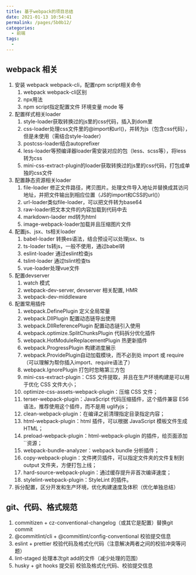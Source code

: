 ```yaml
---
title: 基于webpack的项目总结
date: 2021-01-13 10:54:41
permalink: /pages/5b0b12/
categories:
  - 前端
tags:
  - 
---
```


## webpack 相关
1. 安装 webpack webpack-cli，配置npm script相关命令
   1. webpack webpack-cli区别
   2. npx用法
   3. npm script指定配置文件 环境变量 mode 等
2. 配置样式相关loader
   1. style-loader获取转换过的js里的css代码，插入到dom里
   2. css-loader处理css文件里的@import和url()，并转为js（包含css代码），但是未使用（需结合style-loader）
   3. postcss-loader结合autoprefixer
   4. less-loader等预编译器loader需安装对应的包（less、scss等），将less转为css
   5. mini-css-extract-plugin的loader获取转换过的js里的css代码，打包成单独的css文件
3. 配置静态资源相关loader
   1. file-loader 修正文件路径，拷贝图片。处理文件导入地址并替换成其访问地址，并把文件输出到相应位置（JS的import和CSS的url()）
   2. url-loader类似file-loader，可以把文件转为base64
   3. raw-loader把文本文件的内容加载到代码中去
   4. markdown-laoder md转为html
   5. image-webpack-loader加载并且压缩图片文件
4. 配置js、jsx、ts相关loader
   1. babel-loader 转换es语法，结合预设可以处理jsx、ts
   2. ts-loader ts转js，一般不使用，通过babel转
   3. eslint-loader 通过eslint检查js
   4. tslint-loader 通过tslint检查ts
   5. vue-loader处理vue文件
5. 配置devserver
   1. watch 模式
   2. webpack-dev-server, devserver 相关配置, HMR
   3. webpack-dev-middleware
6. 配置常用插件
   1. webpack.DefinePlugin 定义全局常量
   2. webpack.DllPlugin 配置动态链导出使用
   3. webpack.DllReferencePlugin 配置动态链引入使用
   4. webpack.optimize.SplitChunksPlugin 代码拆分优化插件
   5. webpack.HotModuleReplacementPlugin 热更新插件
   6. webpack.ProgressPlugin 构建进度展示
   7. webpack.ProvidePlugin自动加载模块，而不必到处 import 或 require （可以理解为帮你插入import、require语法了）
   8. webpack.IgnorePlugin 打包时忽略第三方包
   9.  mini-css-extract-plugin：CSS 文件提取，并且在生产环境构建是可以用于优化 CSS 文件大小；
   10. optimize-css-assets-webpack-plugin：压缩 CSS 文件；
   11. terser-webpack-plugin：JavaScript 代码压缩插件，这个插件兼容 ES6 语法，推荐使用这个插件，而不是用 uglifyjs；
   12. clean-webpack-plugin：在编译之前清理指定目录指定内容；
   13. html-webpack-plugin：html 插件，可以根据 JavaScript 模板文件生成 HTML；
   14. preload-webpack-plugin：html-webpack-plugin 的插件，给页面添加``资源；
   15. webpack-bundle-analyzer：webpack bundle 分析插件；
   16. copy-webpack-plugin：文件拷贝插件，可以指定文件夹的文件复制到 output 文件夹，方便打包上线；
   17. hard-source-webpack-plugin：通过缓存提升非首次编译速度；
   18. stylelint-webpack-plugin：StyleLint 的插件。
7. 拆分配置，区分开发和生产环境，优化构建速度及体积（优化单独总结）


## git、代码、格式规范
1. commitizen + cz-conventional-changelog（或其它是配置）替换git commit
2. @commitlint/cli + @commitlint/config-conventional 校验提交信息
3. eslint + prettier 校验代码及格式化代码（注意解决两者之间的校验冲突等问题）
4. lint-staged 处理本次git add的文件（减少处理的范围）
5. husky + git hooks 提交前 校验及格式化代码、校验提交信息